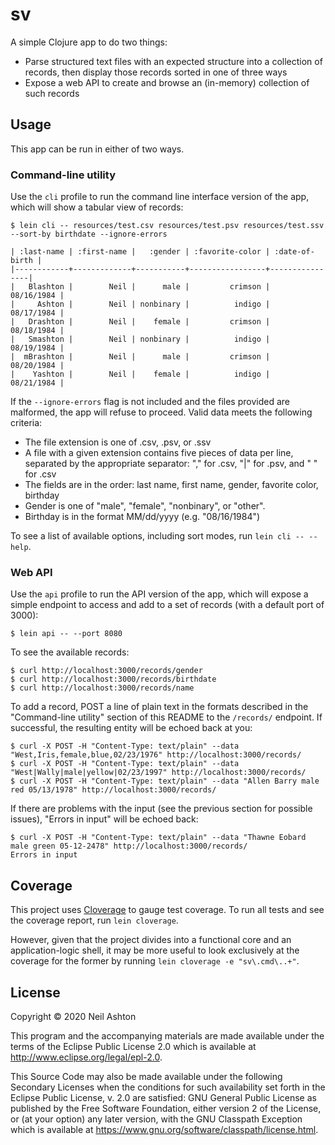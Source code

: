 # sv

A simple Clojure app to do two things:

- Parse structured text files with an expected structure into a collection of records,
  then display those records sorted in one of three ways
- Expose a web API to create and browse an (in-memory) collection of such records

## Usage

This app can be run in either of two ways.

### Command-line utility

Use the `cli` profile to run the command line interface version of the app,
which will show a tabular view of records:

```
$ lein cli -- resources/test.csv resources/test.psv resources/test.ssv --sort-by birthdate --ignore-errors

| :last-name | :first-name |   :gender | :favorite-color | :date-of-birth |
|------------+-------------+-----------+-----------------+----------------|
|   Blashton |        Neil |      male |         crimson |     08/16/1984 |
|     Ashton |        Neil | nonbinary |          indigo |     08/17/1984 |
|   Drashton |        Neil |    female |         crimson |     08/18/1984 |
|   Smashton |        Neil | nonbinary |          indigo |     08/19/1984 |
|  mBrashton |        Neil |      male |         crimson |     08/20/1984 |
|    Yashton |        Neil |    female |          indigo |     08/21/1984 |
```

If the `--ignore-errors` flag is not included and the files provided are malformed,
the app will refuse to proceed. Valid data meets the following criteria:

- The file extension is one of .csv, .psv, or .ssv
- A file with a given extension contains five pieces of data per line, separated
  by the appropriate separator: "," for .csv, "|" for .psv, and " " for .csv
- The fields are in the order: last name, first name, gender, favorite color, birthday
- Gender is one of "male", "female", "nonbinary", or "other".
- Birthday is in the format MM/dd/yyyy (e.g. "08/16/1984")

To see a list of available options, including sort modes, run `lein cli -- --help`.

### Web API

Use the `api` profile to run the API version of the app, which will expose
a simple endpoint to access and add to a set of records (with a default
port of 3000):

```
$ lein api -- --port 8080
```

To see the available records:

```
$ curl http://localhost:3000/records/gender
$ curl http://localhost:3000/records/birthdate
$ curl http://localhost:3000/records/name
```

To add a record, POST a line of plain text in the formats described in
the "Command-line utility" section of this README to the `/records/` endpoint.
If successful, the resulting entity will be echoed back at you:

```
$ curl -X POST -H "Content-Type: text/plain" --data "West,Iris,female,blue,02/23/1976" http://localhost:3000/records/
$ curl -X POST -H "Content-Type: text/plain" --data "West|Wally|male|yellow|02/23/1997" http://localhost:3000/records/
$ curl -X POST -H "Content-Type: text/plain" --data "Allen Barry male red 05/13/1978" http://localhost:3000/records/
```

If there are problems with the input (see the previous section for possible issues),
"Errors in input" will be echoed back:

```
$ curl -X POST -H "Content-Type: text/plain" --data "Thawne Eobard male green 05-12-2478" http://localhost:3000/records/
Errors in input
```

## Coverage

This project uses [Cloverage](https://github.com/cloverage/cloverage) to gauge test
coverage. To run all tests and see the coverage report, run `lein cloverage`.

However, given that the project divides into a functional core and an
application-logic shell, it may be more useful to look exclusively at the
coverage for the former by running `lein cloverage -e "sv\.cmd\..+"`.

## License

Copyright © 2020 Neil Ashton

This program and the accompanying materials are made available under the
terms of the Eclipse Public License 2.0 which is available at
http://www.eclipse.org/legal/epl-2.0.

This Source Code may also be made available under the following Secondary
Licenses when the conditions for such availability set forth in the Eclipse
Public License, v. 2.0 are satisfied: GNU General Public License as published by
the Free Software Foundation, either version 2 of the License, or (at your
option) any later version, with the GNU Classpath Exception which is available
at https://www.gnu.org/software/classpath/license.html.
